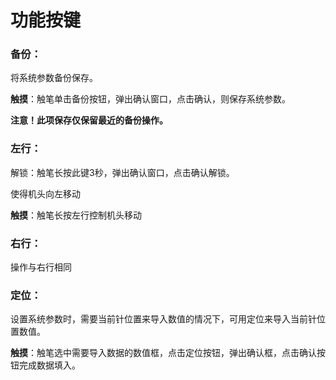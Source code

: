 # 功能按键

### 备份：

将系统参数备份保存。

**触摸**：触笔单击备份按钮，弹出确认窗口，点击确认，则保存系统参数。

**注意！此项保存仅保留最近的备份操作。**

### 左行：

解锁：触笔长按此键3秒，弹出确认窗口，点击确认解锁。

使得机头向左移动

**触摸**：触笔长按左行控制机头移动

### 右行：

操作与右行相同

### 定位：

设置系统参数时，需要当前针位置来导入数值的情况下，可用定位来导入当前针位置数值。

**触摸**：触笔选中需要导入数据的数值框，点击定位按钮，弹出确认框，点击确认按钮完成数据填入。

